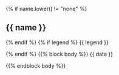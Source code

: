 {% if name.lower() != "none" %}
## <i class="fa fa-chevron-right"></i> {{ name }}
{% endif %}
{% if legend %}
{{ legend }}

{% endif %}
{{% block body %}}
{{ data }}

{{% endblock body %}}
